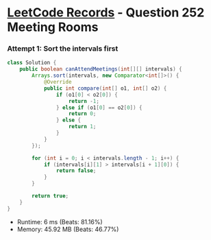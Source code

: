 # [LeetCode Records](../README.md) - Question 252 Meeting Rooms

### Attempt 1: Sort the intervals first
```java
class Solution {
    public boolean canAttendMeetings(int[][] intervals) {
        Arrays.sort(intervals, new Comparator<int[]>() {
            @Override
            public int compare(int[] o1, int[] o2) {
                if (o1[0] < o2[0]) {
                    return -1;
                } else if (o1[0] == o2[0]) {
                    return 0;
                } else {
                    return 1;
                }
            }
        });

        for (int i = 0; i < intervals.length - 1; i++) {
            if (intervals[i][1] > intervals[i + 1][0]) {
                return false;
            }
        }

        return true;
    }
}
```
- Runtime: 6 ms (Beats: 81.16%)
- Memory: 45.92 MB (Beats: 46.77%)

<br>
